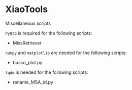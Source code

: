 # XiaoTools
Miscellaneous scripts

`PyQt6` is required for the following scripts:
 - MissRetriever

`numpy` and `matplotlib` are needed for the following scripts:
 - busco_plot.py

`tqdm` is needed for the following scripts:
- rename_MSA_id.py
